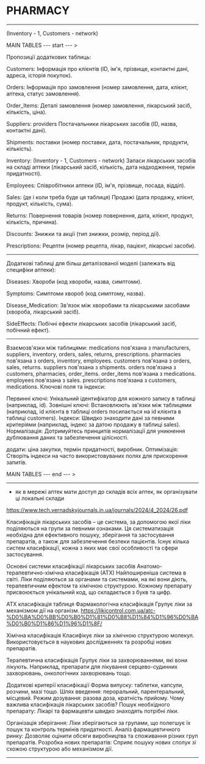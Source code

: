 # PHARMACY

-----------------------------------------------------------
(Inventory - 1, Customers - network)

MAIN TABLES --- start --- >

Пропозиції додаткових таблиць:

Customers: Інформація про клієнтів
    (ID, ім'я, 
    прізвище, 
    контактні дані,
    адреса,
    історія покупок).

Orders: Інформація про замовлення
    (номер замовлення, 
    дата,
    клієнт, 
    аптека, 
    статус замовлення).

Order_Items:
    Деталі замовлення 
    (номер замовлення,
    лікарський засіб, 
    кількість,
     ціна).

Suppliers: providers
    Постачальники лікарських засобів 
    (ID,
    назва, 
    контактні дані).

Shipments:  поставки 
    (номер поставки,
    дата,
    постачальник,
    продукти,
    кількість).

Inventory: (Inventory - 1, Customers - network)
    Запаси лікарських засобів на складі аптеки 
    (лікарський засіб, 
    кількість, 
    дата надходження,
     термін придатності).

Employees:
    Співробітники аптеки 
    (ID, 
    ім'я, 
    прізвище,
    посада,
    відділ).

Sales: (де і коли треба буде ця таблиця)
    Продажі (дата продажу, клієнт, продукт, кількість, сума).

Returns: 
    Повернення товарів (номер повернення, дата, клієнт, продукт, кількість, причина).

Discounts:
    Знижки та акції (тип знижки, розмір, період дії).

Prescriptions:
    Рецепти (номер рецепта, лікар, пацієнт, лікарські засоби).

-------------
Додаткові таблиці для більш деталізованої моделі (залежать від специфіки аптеки):

Diseases: Хвороби 
    (код хвороби, 
    назва, 
    симптоми).

Symptoms: Симптоми хвороб 
    (код симптому,
    назва).

Disease_Medication: Зв'язок між хворобами та лікарськими засобами (хвороба, лікарський засіб).

SideEffects: Побічні ефекти лікарських засобів (лікарський засіб, побічний ефект).

--------------

Взаємозв'язки між таблицями:
medications пов'язана з manufacturers, suppliers, inventory, orders, sales, returns, prescriptions.
pharmacies пов'язана з orders, inventory, employees.
customers пов'язана з orders, sales, returns.
suppliers пов'язана з shipments.
orders пов'язана з customers, pharmacies, order_items.
order_items пов'язана з medications.
employees пов'язана з sales.
prescriptions пов'язана з customers, medications.
Ключові поля та індекси:

Первинні ключі: Унікальний ідентифікатор для кожного запису в таблиці (наприклад, id).
Зовнішні ключі: Встановлюють зв'язки між таблицями (наприклад, id клієнта в таблиці orders посилається на id клієнта в таблиці customers).
Індекси: Швидко знаходити дані за певними критеріями (наприклад, індекс за датою продажу в таблиці sales).
Нормалізація:
Дотримуйтесь принципів нормалізації для уникнення дублювання даних та забезпечення цілісності.

додати: ціна закупки, термін придатності, виробник. 
Оптимізація: Створіть індекси на часто використовуваних полях для прискорення запитів.

MAIN TABLES --- end --- >

---------------------------------------------------------------

- як в мережі аптек мати доступ до складів всіх аптек, як організувати ці локальні склади

https://www.tech.vernadskyjournals.in.ua/journals/2024/4_2024/26.pdf

Класифікація лікарських засобів – це система, за допомогою якої ліки поділяються на групи за певними ознаками.
Ця систематизація необхідна для ефективного пошуку, зберігання та застосування препаратів,
а також для забезпечення безпеки пацієнтів.
Існує кілька систем класифікації, кожна з яких має свої особливості та сфери застосування.

Основні системи класифікації лікарських засобів
Анатомо-терапевтично-хімічна класифікація (АТХ)
Найпоширеніша система в світі.
 Ліки поділяються за органами та системами, на які вони діють,
 терапевтичним ефектом та хімічною структурою.
 Кожному препарату присвоюється унікальний код, що складається з букв та цифр.

АТХ класифікація таблиця
Фармакологічна класифікація
Групує ліки за механізмом дії на організм.
https://likicontrol.com.ua/atc-%D0%BA%D0%BB%D0%B0%D1%81%D0%B8%D1%84%D1%96%D0%BA%D0%B0%D1%86%D1%96%D1%8F/

Хімічна класифікація
    Класифікує ліки за хімічною структурою молекул.
    Використовується в наукових дослідженнях та розробці нових препаратів.

Терапевтична класифікація
    Групує ліки за захворюваннями, які вони лікують.
    Наприклад, препарати для лікування серцево-судинних захворювань, онкологічних захворювань тощо.

Додаткові критерії класифікації
    Форма випуску: таблетки, капсули, розчини, мазі тощо.
    Шлях введення: пероральний, парентеральний, місцевий.
    Режим дозування: разова доза, кратність прийому.
    Чому важлива класифікація лікарських засобів?
    Пошук необхідного препарату: Лікарі та фармацевти швидко знаходять потрібні ліки.

Організація зберігання: Ліки зберігаються за групами, що полегшує їх пошук та контроль термінів придатності.
    Аналіз фармацевтичного ринку: Дозволяє оцінити обсяги виробництва та споживання різних груп препаратів.
    Розробка нових препаратів: Сприяє пошуку нових сполук зі схожою структурою або механізмом дії.

----------------------------